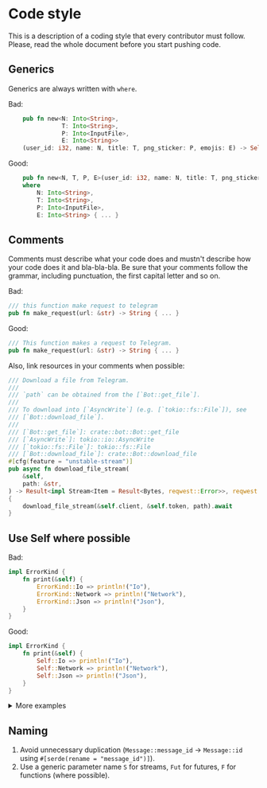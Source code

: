 # Code style
This is a description of a coding style that every contributor must follow. Please, read the whole document before you start pushing code.

## Generics
Generics are always written with `where`.

Bad:

```rust
    pub fn new<N: Into<String>,
               T: Into<String>,
               P: Into<InputFile>,
               E: Into<String>>
    (user_id: i32, name: N, title: T, png_sticker: P, emojis: E) -> Self { ... }
```

Good:

```rust
    pub fn new<N, T, P, E>(user_id: i32, name: N, title: T, png_sticker: P, emojis: E) -> Self
    where
        N: Into<String>,
        T: Into<String>,
        P: Into<InputFile>,
        E: Into<String> { ... }
```

## Comments
Comments must describe what your code does and mustn't describe how your code does it and bla-bla-bla. Be sure that your comments follow the grammar, including punctuation, the first capital letter and so on.

Bad:

```rust
/// this function make request to telegram
pub fn make_request(url: &str) -> String { ... }
```

Good:

```rust
/// This function makes a request to Telegram.
pub fn make_request(url: &str) -> String { ... }
```

Also, link resources in your comments when possible:

```rust
/// Download a file from Telegram.
///
/// `path` can be obtained from the [`Bot::get_file`].
///
/// To download into [`AsyncWrite`] (e.g. [`tokio::fs::File`]), see
/// [`Bot::download_file`].
///
/// [`Bot::get_file`]: crate::bot::Bot::get_file
/// [`AsyncWrite`]: tokio::io::AsyncWrite
/// [`tokio::fs::File`]: tokio::fs::File
/// [`Bot::download_file`]: crate::Bot::download_file
#[cfg(feature = "unstable-stream")]
pub async fn download_file_stream(
    &self,
    path: &str,
) -> Result<impl Stream<Item = Result<Bytes, reqwest::Error>>, reqwest::Error>
{
    download_file_stream(&self.client, &self.token, path).await
}
```

## Use Self where possible
Bad:

```rust
impl ErrorKind {
    fn print(&self) {
        ErrorKind::Io => println!("Io"),
        ErrorKind::Network => println!("Network"),
        ErrorKind::Json => println!("Json"),
    }
}
```

Good:
```rust
impl ErrorKind {
    fn print(&self) {
        Self::Io => println!("Io"),
        Self::Network => println!("Network"),
        Self::Json => println!("Json"),
    }
}
```

<details>
    <summary>More examples</summary>
    
Bad:
    
```rust
impl<'a> AnswerCallbackQuery<'a> {
    pub(crate) fn new<C>(bot: &'a Bot, callback_query_id: C) -> AnswerCallbackQuery<'a>
    where
C: Into<String>, { ... }
```

Good:
    
```rust
impl<'a> AnswerCallbackQuery<'a> {
    pub(crate) fn new<C>(bot: &'a Bot, callback_query_id: C) -> Self
    where
C: Into<String>, { ... }
```
</details>

## Naming
 1. Avoid unnecessary duplication (`Message::message_id` -> `Message::id` using `#[serde(rename = "message_id")]`).
 2. Use a generic parameter name `S` for streams, `Fut` for futures, `F` for functions (where possible).
